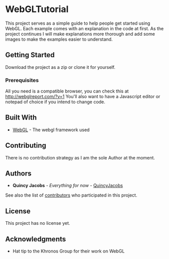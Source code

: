 # WebGLTutorial

This project serves as a simple guide to help people get started using WebGL. Each example comes with an explanation in the code at first. As the project continues I will make explanations more thorough and add some images to make the examples easier to understand.

## Getting Started

Download the project as a zip or clone it for yourself.

### Prerequisites

All you need is a compatible browser, you can check this at http://webglreport.com/?v=1
You'll also want to have a Javascript editor or notepad of choice if you intend to change code.

## Built With

* [WebGL](https://www.khronos.org/webgl/) - The webgl framework used

## Contributing

There is no contribution strategy as I am the sole Author at the moment.

## Authors

* **Quincy Jacobs** - *Everything for now* - [QuincyJacobs](https://github.com/QuincyJacobs)

See also the list of [contributors](https://github.com/your/project/contributors) who participated in this project.

## License

This project has no license yet.

## Acknowledgments

* Hat tip to the Khronos Group for their work on WebGL
